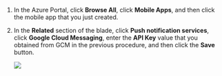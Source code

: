 
1. In the Azure Portal, click **Browse All**, click **Mobile Apps**, and then click the mobile app that you just created.

2. In the **Related** section of the blade, click **Push notification services**, click **Google Cloud Messaging**, enter the **API Key** value that you obtained from GCM in the previous procedure, and then click the **Save** button.

    ![][1]

<!-- URLs. -->
[Azure Portal]: https://azure.portal.com/

<!-- images -->
[1]: ./media/app-service-mobile-android-configure-push/mobile-push-api-key.png
